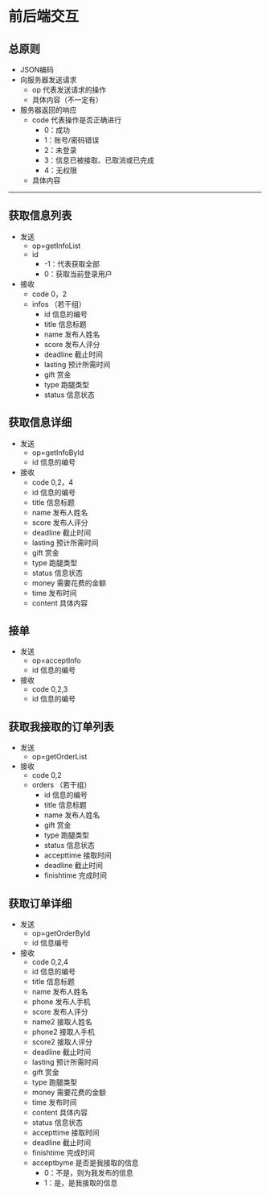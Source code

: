 # 前后端交互
## 总原则
- JSON编码
- 向服务器发送请求
    - op 代表发送请求的操作
    - 具体内容（不一定有）
- 服务器返回的响应
    - code 代表操作是否正确进行
        - 0：成功
        - 1：账号/密码错误
        - 2：未登录
        - 3：信息已被接取、已取消或已完成
        - 4：无权限
    - 具体内容

---
## 获取信息列表
- 发送
    - op=getInfoList
    - id
        - -1：代表获取全部
        - 0：获取当前登录用户
- 接收
    - code 0，2
    - infos （若干组）
        - id 信息的编号
        - title 信息标题
        - name 发布人姓名
        - score 发布人评分
        - deadline 截止时间
        - lasting 预计所需时间
        - gift 赏金
        - type 跑腿类型
        - status 信息状态
## 获取信息详细
- 发送
    - op=getInfoById
    - id 信息的编号
- 接收
    - code 0,2，4
    - id 信息的编号
    - title 信息标题
    - name 发布人姓名
    - score 发布人评分
    - deadline 截止时间
    - lasting 预计所需时间
    - gift 赏金
    - type 跑腿类型
    - status 信息状态
    - money 需要花费的金额
    - time 发布时间
    - content 具体内容
## 接单
- 发送
    - op=acceptInfo
    - id 信息的编号
- 接收
    - code 0,2,3
    - id 信息的编号
## 获取我接取的订单列表
- 发送
    - op=getOrderList
- 接收
    - code 0,2
    - orders （若干组）
        - id 信息的编号
        - title 信息标题
        - name 发布人姓名
        - gift 赏金
        - type 跑腿类型
        - status 信息状态
        - accepttime 接取时间
        - deadline 截止时间
        - finishtime 完成时间
## 获取订单详细
- 发送
    - op=getOrderById
    - id 信息编号
- 接收
    - code 0,2,4
    - id 信息的编号
    - title 信息标题
    - name 发布人姓名
    - phone 发布人手机
    - score 发布人评分
    - name2 接取人姓名
    - phone2 接取人手机
    - score2 接取人评分
    - deadline 截止时间
    - lasting 预计所需时间
    - gift 赏金
    - type 跑腿类型
    - money 需要花费的金额
    - time 发布时间
    - content 具体内容
    - status 信息状态
    - accepttime 接取时间
    - deadline 截止时间
    - finishtime 完成时间
    - acceptbyme 是否是我接取的信息
        - 0：不是，则为我发布的信息
        - 1：是，是我接取的信息
## 